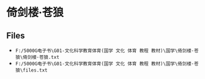 # 倚剑楼·苍狼

## Files

- `F:/5000G电子书\G01-文化科学教育体育(国学 文化 体育 教程 教材)\国学\倚剑楼·苍狼\倚剑楼·苍狼.txt`
- `F:/5000G电子书\G01-文化科学教育体育(国学 文化 体育 教程 教材)\国学\倚剑楼·苍狼\files.txt`
